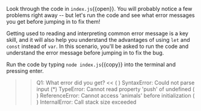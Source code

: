 Look through the code in `index.js`{{open}}. You will probably notice a few problems right away -- but let's run the code and see what error messages you get before jumping in to fix them! 

Getting used to reading and interpreting common error message is a key skill, and it will also help you understand the advantages of using `let` and `const` instead of `var`. In this scenario, you'll be asked to run the code and understand the error message before jumping in to fix the bug.

Run the code by typing `node index.js`{{copy}} into the terminal and pressing enter.

>>Q1: What error did you get? <<
( ) SyntaxError: Could not parse input
(*) TypeError: Cannot read property 'push' of undefined
( ) ReferenceError: Cannot access 'animals' before initialization
( ) InternalError: Call stack size exceeded